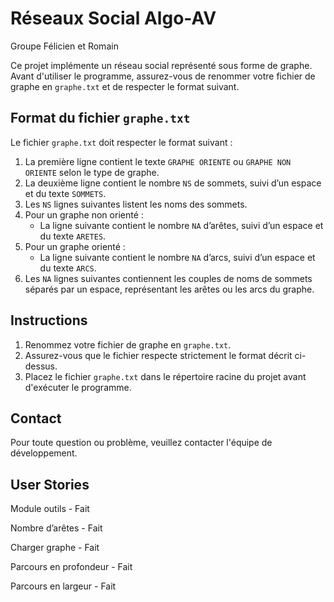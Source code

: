 # Réseaux Social Algo-AV

Groupe Félicien et Romain

Ce projet implémente un réseau social représenté sous forme de graphe. Avant d'utiliser le programme, assurez-vous de renommer votre fichier de graphe en `graphe.txt` et de respecter le format suivant.

## Format du fichier `graphe.txt`

Le fichier `graphe.txt` doit respecter le format suivant :

1. La première ligne contient le texte `GRAPHE ORIENTE` ou `GRAPHE NON ORIENTE` selon le type de graphe.
2. La deuxième ligne contient le nombre `NS` de sommets, suivi d’un espace et du texte `SOMMETS`.
3. Les `NS` lignes suivantes listent les noms des sommets.
4. Pour un graphe non orienté :
   - La ligne suivante contient le nombre `NA` d’arêtes, suivi d’un espace et du texte `ARETES`.
5. Pour un graphe orienté :
   - La ligne suivante contient le nombre `NA` d’arcs, suivi d’un espace et du texte `ARCS`.
6. Les `NA` lignes suivantes contiennent les couples de noms de sommets séparés par un espace, représentant les arêtes ou les arcs du graphe.

## Instructions

1. Renommez votre fichier de graphe en `graphe.txt`.
2. Assurez-vous que le fichier respecte strictement le format décrit ci-dessus.
3. Placez le fichier `graphe.txt` dans le répertoire racine du projet avant d'exécuter le programme.

## Contact

Pour toute question ou problème, veuillez contacter l'équipe de développement.

## User Stories

Module outils - Fait

Nombre d’arêtes - Fait

Charger graphe - Fait

Parcours en profondeur - Fait

Parcours en largeur - Fait
